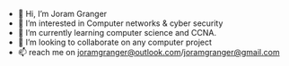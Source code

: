 - 👋 Hi, I’m Joram Granger
- 👀 I’m interested in Computer networks & cyber security
- 🌱 I’m currently learning computer science and CCNA.
- 💞️ I’m looking to collaborate on any computer project
- 📫 reach me on joramgranger@outlook.com/joramgranger@gmail.com

<!---
JoramGranger/JoramGranger is a ✨ special ✨ repository because its `README.md` (this file) appears on your GitHub profile.
You can click the Preview link to take a look at your changes.
--->
